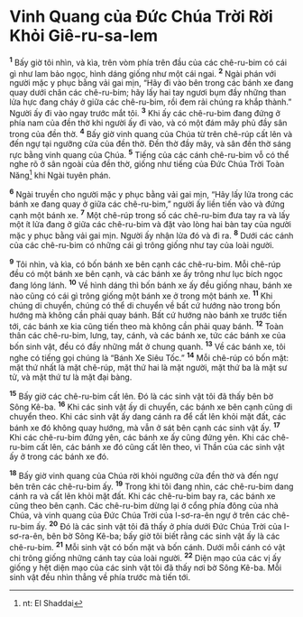 # Vinh Quang của Ðức Chúa Trời Rời Khỏi Giê-ru-sa-lem
<sup><b>1</b></sup> Bấy giờ tôi nhìn, và kìa, trên vòm phía trên đầu của các chê-ru-bim có cái gì như lam bảo ngọc, hình dáng giống như một cái ngai. <sup><b>2</b></sup> Ngài phán với người mặc y phục bằng vải gai mịn, “Hãy đi vào bên trong các bánh xe đang quay dưới chân các chê-ru-bim; hãy lấy hai tay ngươi bụm đầy những than lửa hực đang cháy ở giữa các chê-ru-bim, rồi đem rải chúng ra khắp thành.” Người ấy đi vào ngay trước mắt tôi. <sup><b>3</b></sup> Khi ấy các chê-ru-bim đang đứng ở phía nam của đền thờ khi người ấy đi vào, và có một đám mây phủ đầy sân trong của đền thờ. <sup><b>4</b></sup> Bấy giờ vinh quang của Chúa từ trên chê-rúp cất lên và đến ngự tại ngưỡng cửa của đền thờ. Ðền thờ đầy mây, và sân đền thờ sáng rực bằng vinh quang của Chúa. <sup><b>5</b></sup> Tiếng của các cánh chê-ru-bim vỗ có thể nghe rõ ở sân ngoài của đền thờ, giống như tiếng của Ðức Chúa Trời Toàn Năng[^1-02e7108a-a27c-448a-8158-d6f43723d970] khi Ngài tuyên phán.

<sup><b>6</b></sup> Ngài truyền cho người mặc y phục bằng vải gai mịn, “Hãy lấy lửa trong các bánh xe đang quay ở giữa các chê-ru-bim,” người ấy liền tiến vào và đứng cạnh một bánh xe. <sup><b>7</b></sup> Một chê-rúp trong số các chê-ru-bim đưa tay ra và lấy một ít lửa đang ở giữa các chê-ru-bim và đặt vào lòng hai bàn tay của người mặc y phục bằng vải gai mịn. Người ấy nhận lửa đó và đi ra. <sup><b>8</b></sup> Dưới các cánh của các chê-ru-bim có những cái gì trông giống như tay của loài người.

<sup><b>9</b></sup> Tôi nhìn, và kìa, có bốn bánh xe bên cạnh các chê-ru-bim. Mỗi chê-rúp đều có một bánh xe bên cạnh, và các bánh xe ấy trông như lục bích ngọc đang lóng lánh. <sup><b>10</b></sup> Về hình dáng thì bốn bánh xe ấy đều giống nhau, bánh xe nào cũng có cái gì trông giống một bánh xe ở trong một bánh xe. <sup><b>11</b></sup> Khi chúng di chuyển, chúng có thể di chuyển về bất cứ hướng nào trong bốn hướng mà không cần phải quay bánh. Bất cứ hướng nào bánh xe trước tiến tới, các bánh xe kia cũng tiến theo mà không cần phải quay bánh. <sup><b>12</b></sup> Toàn thân các chê-ru-bim, lưng, tay, cánh, và các bánh xe, tức các bánh xe của bốn sinh vật, đều có đầy những mắt ở chung quanh. <sup><b>13</b></sup> Về các bánh xe, tôi nghe có tiếng gọi chúng là “Bánh Xe Siêu Tốc.” <sup><b>14</b></sup> Mỗi chê-rúp có bốn mặt: mặt thứ nhất là mặt chê-rúp, mặt thứ hai là mặt người, mặt thứ ba là mặt sư tử, và mặt thứ tư là mặt đại bàng.

<sup><b>15</b></sup> Bấy giờ các chê-ru-bim cất lên. Ðó là các sinh vật tôi đã thấy bên bờ Sông Kê-ba. <sup><b>16</b></sup> Khi các sinh vật ấy di chuyển, các bánh xe bên cạnh cũng di chuyển theo. Khi các sinh vật ấy dang cánh ra để cất lên khỏi mặt đất, các bánh xe đó không quay hướng, mà vẫn ở sát bên cạnh các sinh vật ấy. <sup><b>17</b></sup> Khi các chê-ru-bim đứng yên, các bánh xe ấy cũng đứng yên. Khi các chê-ru-bim cất lên, các bánh xe đó cũng cất lên theo, vì Thần của các sinh vật ấy ở trong các bánh xe đó.

<sup><b>18</b></sup> Bấy giờ vinh quang của Chúa rời khỏi ngưỡng cửa đền thờ và đến ngự bên trên các chê-ru-bim ấy. <sup><b>19</b></sup> Trong khi tôi đang nhìn, các chê-ru-bim dang cánh ra và cất lên khỏi mặt đất. Khi các chê-ru-bim bay ra, các bánh xe cũng theo bên cạnh. Các chê-ru-bim dừng lại ở cổng phía đông của nhà Chúa, và vinh quang của Ðức Chúa Trời của I-sơ-ra-ên ngự ở trên các chê-ru-bim ấy. <sup><b>20</b></sup> Ðó là các sinh vật tôi đã thấy ở phía dưới Ðức Chúa Trời của I-sơ-ra-ên, bên bờ Sông Kê-ba; bấy giờ tôi biết rằng các sinh vật ấy là các chê-ru-bim. <sup><b>21</b></sup> Mỗi sinh vật có bốn mặt và bốn cánh. Dưới mỗi cánh có vật chi trông giống những cánh tay của loài người. <sup><b>22</b></sup> Diện mạo của các vị ấy giống y hệt diện mạo của các sinh vật tôi đã thấy nơi bờ Sông Kê-ba. Mỗi sinh vật đều nhìn thẳng về phía trước mà tiến tới.

[^1-02e7108a-a27c-448a-8158-d6f43723d970]: nt: El Shaddai